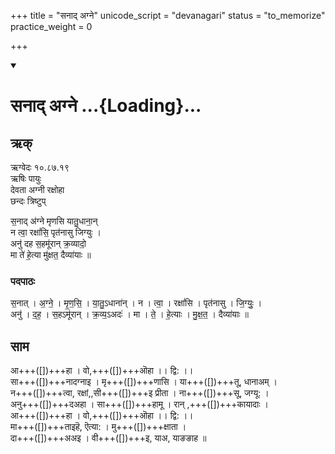 +++
title = "सनाद् अग्ने"
unicode_script = "devanagari"
status = "to_memorize"
practice_weight = 0

+++
<div class="js_include" includetitle="false" newlevelforh1="1" unfilled url="/vedAH_sAma/paravastu-saama/devaH/agniH/sanAd_agne/">
<details open><summary><h1>सनाद् अग्ने ...{Loading}...</h1></summary>

## ऋक्

ऋग्वेदः  १०.८७.१९  
ऋषिः  पायुः  
देवता  अग्नी रक्षोहा  
छन्दः  त्रिष्टुप्

स॒नाद् अ॑ग्ने मृणसि यातु॒धाना॒न्  
न त्वा॒ रक्षां॑सि॒ पृत॑नासु जिग्युः ।  
अनु॑ दह स॒हमू॑रान् क्र॒व्यादो॒  
मा ते॑ हे॒त्या मु॑क्षत॒ दैव्या॑याः ॥

### पदपाठः
स॒नात् । अ॒ग्ने॒ । मृ॒ण॒सि॒ । या॒तु॒ऽधाना॑न् । न । त्वा॒ । रक्षां॑सि । पृत॑नासु । जि॒ग्युः॒ ।  
अनु॑ । द॒ह॒ । स॒हऽमू॑रान् । क्र॒व्य॒ऽअदः॑ । मा । ते॒ । हे॒त्याः । मु॒क्ष॒त॒ । दैव्या॑याः ॥

## साम
<div caption="रामानुजार्यः 1974 " class="audioEmbed" src="https://archive
.org/download/jaiminIya-sAma-gAna-paravastu-tradition-rAmAnuja/sanAd-agne.mp3"></div>
<div caption="गोपालार्यः 2015  " class="audioEmbed" src="https://archive
.org/download/jaiminIya-sAma-gAna-paravastu-tradition-gopAla-2015/sanAd-agne.mp3"></div>

आ+++([])+++हा । वो,+++([])+++ऒहा ।। द्वि: ।।  
सा+++([])+++नादग्नाइ । मृ+++([])+++णासि । या+++([])+++तू, धानाअम् ।  
न+++([])+++त्वा, रक्षां,,सी+++([])+++इ प्रीता । ना+++([])+++सू, जग्यू: ।  
अनु+++([])+++दअहा । सा+++([])+++हामू । रान् ,+++([])+++कायादाः ।  
आ+++([])+++हा । वो,+++([])+++ऒहा ।। द्वि: ।।  
मा+++([])+++ताइहॆ, ऎत्या: । मु+++([])+++क्षाता ।  
दा+++([])+++अअइ । वी+++([])+++इ, याअ, याङङाह ॥
</details>
</div>